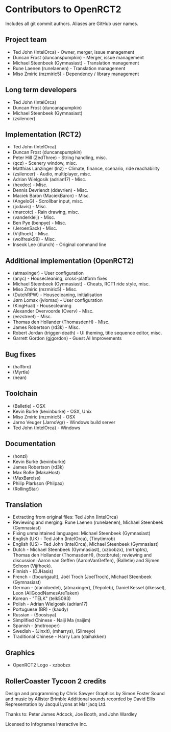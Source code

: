 # Contributors to OpenRCT2
Includes all git commit authors. Aliases are GitHub user names.

## Project team
* Ted John (IntelOrca) - Owner, merger, issue management
* Duncan Frost (duncanspumpkin) - Merger, issue management
* Michael Steenbeek (Gymnasiast) - Translation management
* Rune Laenen (runelaenen) - Translation management
* Miso Zmiric (mzmiric5) - Dependency / library management

## Long term developers
* Ted John (IntelOrca)
* Duncan Frost (duncanspumpkin)
* Michael Steenbeek (Gymnasiast)
* (zsilencer)

## Implementation (RCT2)
* Ted John (IntelOrca)
* Duncan Frost (duncanspumpkin)
* Peter Hill (ZedThree) - String handling, misc.
* (qcz) - Scenery window, misc.
* Matthias Lanzinger (lnz) - Climate, finance, scenario, ride reachability
* (zsilencer) - Audio, multiplayer, misc.
* Adrian Wielgosik (adrian17) - Misc.
* (hexdec) - Misc.
* Dennis Devriendt (ddevrien) - Misc.
* Maciek Baron (MaciekBaron) - Misc.
* (AngeloG) - Scrollbar input, misc.
* (jcdavis) - Misc.
* (marcotc) - Rain drawing, misc.
* (vanderkleij) - Misc.
* Ben Pye (benpye) - Misc.
* (JeroenSack) - Misc.
* (Vijfhoek) - Misc.
* (wolfreak99) - Misc.
* Inseok Lee (dlunch) - Original command line

## Additional implementation (OpenRCT2)
* (atmaxinger) - User configuration
* (anyc) - Housecleaning, cross-platform fixes
* Michael Steenbeek (Gymnasiast) - Cheats, RCT1 ride style, misc.
* Miso Zmiric (mzmiric5) - Misc.
* (DutchRPW) - Housecleaning, initialisation
* Jørn Lomax (jvlomax) - User configuration
* (KingHual) - Housecleaning
* Alexander Overvoorde (Overv) - Misc.
* (eezstreet) - Misc.
* Thomas den Hollander (ThomasdenH) - Misc.
* James Robertson (rd3k) - Misc.
* Robert Jordan (trigger-death) - UI theming, title sequence editor, misc.
* Garrett Gordon (gjgordon) - Guest AI Improvements

## Bug fixes
* (halfbro)
* (Myrtle)
* (nean)

## Toolchain
* (Balletie) - OSX
* Kevin Burke (kevinburke) - OSX, Unix
* Miso Zmiric (mzmiric5) - OSX
* Jarno Veuger (JarnoVgr) - Windows build server
* Ted John (IntelOrca) - Windows

## Documentation
* (honzi)
* Kevin Burke (kevinburke)
* James Robertson (rd3k)
* Max Boße (MakaHost)
* (MaxBareiss)
* Philip Plarkson (Philpax)
* (RollingStar)

## Translation
* Extracting from original files: Ted John (IntelOrca)
* Reviewing and merging: Rune Laenen (runelaenen), Michael Steenbeek (Gymnasiast)
* Fixing unmaintained languages: Michael Steenbeek (Gymnasiast)
* English (UK) - Ted John (IntelOrca), (Tinytimrob)
* English (US) - Ted John (IntelOrca), Michael Steenbeek (Gymnasiast)
* Dutch - Michael Steenbeek (Gymnasiast), (xzbobzx), (mrtnptrs), Thomas den Hollander (ThomasdenH), (hostbrute); reviewing and discussion: Aaron van Geffen (AaronVanGeffen), (Balletie) and Sijmen Schoon (Vijfhoek).
* Finnish - (DJHasis)
* French - (fbourigault), Joël Troch (JoelTroch), Michael Steenbeek (Gymnasiast)
* German - (danidoedel), (atmaxinger), (Yepoleb), Daniel Kessel (dkessel), Leon (AllGoodNamesAreTaken)
* Korean - "TELK" (telk5093)
* Polish - Adrian Wielgosik (adrian17)
* Portuguese (BR) - (kaudy)
* Russian - (Soosisya)
* Simplified Chinese - Naiji Ma (naijim)
* Spanish - (mdtrooper)
* Swedish - (Jinxit), (mharrys), (Slimeyo)
* Traditional Chinese - Harry Lam (daihakken)

## Graphics
* OpenRCT2 Logo - xzbobzx

## RollerCoaster Tycoon 2 credits
Design and programming by Chris Sawyer
Graphics by Simon Foster
Sound and music by Allister Brimble
Additional sounds recorded by David Ellis
Representation by Jacqui Lyons at Mar jacq Ltd.

Thanks to: Peter James Adcock, Joe Booth, and John Wardley

Licensed to Infogrames Interactive Inc.
